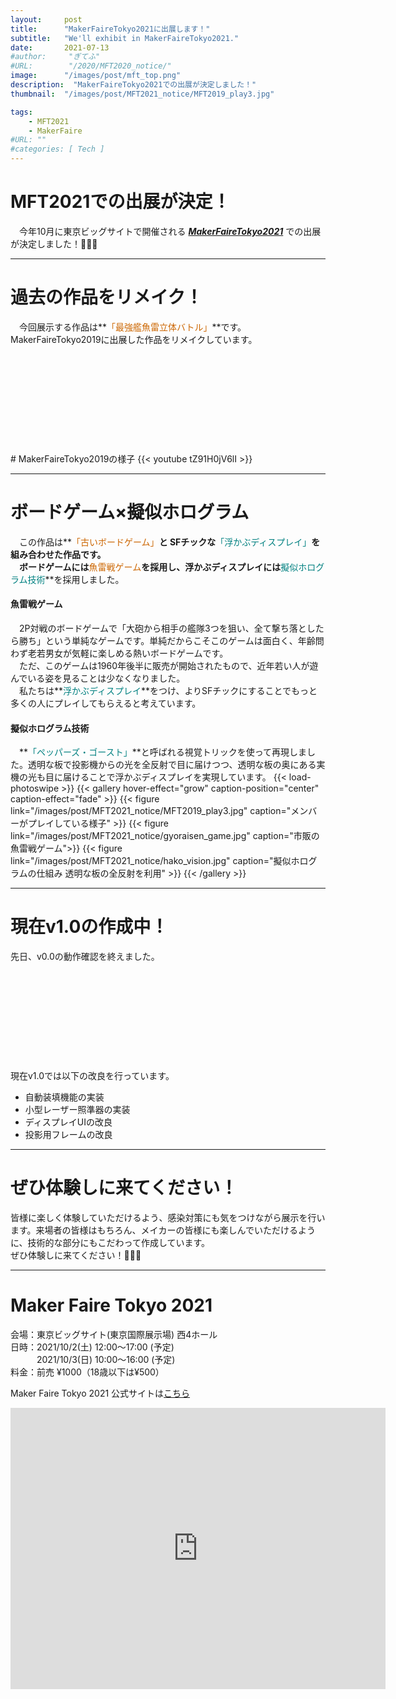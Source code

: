 ```yaml
---
layout:     post
title:      "MakerFaireTokyo2021に出展します！"
subtitle:   "We'll exhibit in MakerFaireTokyo2021."
date:       2021-07-13
#author:     "ぎてふ"
#URL:        "/2020/MFT2020_notice/"
image:      "/images/post/mft_top.png"
description:  "MakerFaireTokyo2021での出展が決定しました！"
thumbnail:  "/images/post/MFT2021_notice/MFT2019_play3.jpg"

tags:
    - MFT2021
    - MakerFaire
#URL: ""
#categories: [ Tech ]
---
```


# MFT2021での出展が決定！
　今年10月に東京ビッグサイトで開催される ***[MakerFaireTokyo2021](https://makezine.jp/event/mft2021/)*** での出展が決定しました！🎉🎉🎉

*****
# 過去の作品をリメイク！
　今回展示する作品は**<font style="color: #CC6600">「最強艦魚雷立体バトル」</font>**です。MakerFaireTokyo2019に出展した作品をリメイクしています。
<!-- 以下の埋め込みはこのサイトから作成「https://iframely.com/embed」 -->
<div class="iframely-embed"><div class="iframely-responsive" style="height: 140px; padding-bottom: 0;"><a href="https://tofunology.github.io/site/post/mft2019_finish/" data-iframely-url="//cdn.iframe.ly/8gYHudz?card=small"></a></div></div><script async src="//cdn.iframe.ly/embed.js" charset="utf-8"></script>
<br>
# MakerFaireTokyo2019の様子
{{< youtube tZ91H0jV6lI >}}
<br>

*****
# ボードゲーム×擬似ホログラム
　この作品は**<font style="color: #CC6600">「古いボードゲーム」</font>**と SFチックな**<font style="color: #008080">「浮かぶディスプレイ」</font>**を組み合わせた作品です。<br>
　ボードゲームには**<font style="color: #CC6600">魚雷戦ゲーム</font>**を採用し、浮かぶディスプレイには**<font style="color: #008080">擬似ホログラム技術</font>**を採用しました。

#### 魚雷戦ゲーム
　2P対戦のボードゲームで「大砲から相手の艦隊3つを狙い、全て撃ち落としたら勝ち」という単純なゲームです。単純だからこそこのゲームは面白く、年齢問わず老若男女が気軽に楽しめる熱いボードゲームです。<br>
　ただ、このゲームは1960年後半に販売が開始されたもので、近年若い人が遊んでいる姿を見ることは少なくなりました。<br>
　私たちは**<font style="color: #008080">浮かぶディスプレイ</font>**をつけ、よりSFチックにすることでもっと多くの人にプレイしてもらえると考えています。
#### 擬似ホログラム技術
　**<font style="color: #008080">「ペッパーズ・ゴースト」</font>**と呼ばれる視覚トリックを使って再現しました。透明な板で投影機からの光を全反射で目に届けつつ、透明な板の奥にある実機の光も目に届けることで浮かぶディスプレイを実現しています。
{{< load-photoswipe >}}
{{< gallery hover-effect="grow" caption-position="center" caption-effect="fade" >}}
{{< figure link="/images/post/MFT2021_notice/MFT2019_play3.jpg" caption="メンバーがプレイしている様子" >}}
{{< figure link="/images/post/MFT2021_notice/gyoraisen_game.jpg" caption="市販の魚雷戦ゲーム">}}
{{< figure link="/images/post/MFT2021_notice/hako_vision.jpg" caption="擬似ホログラムの仕組み 透明な板の全反射を利用" >}}
{{< /gallery >}}

*****
# 現在v1.0の作成中！
先日、v0.0の動作確認を終えました。
<div class="iframely-embed"><div class="iframely-responsive" style="height: 140px; padding-bottom: 0; z-index: 0"><a href="https://tofunology.github.io/site/2021/0501/" data-iframely-url="//cdn.iframe.ly/7j09hUa?card=small"></a></div></div><script async src="//cdn.iframe.ly/embed.js" charset="utf-8"></script><br>
現在v1.0では以下の改良を行っています。

- 自動装填機能の実装
- 小型レーザー照準器の実装
- ディスプレイUIの改良
- 投影用フレームの改良

*****
# ぜひ体験しに来てください！
皆様に楽しく体験していただけるよう、感染対策にも気をつけながら展示を行います。来場者の皆様はもちろん、メイカーの皆様にも楽しんでいただけるように、技術的な部分にもこだわって作成しています。<br>
ぜひ体験しに来てください！🎉🎉🎉<br>

*****
# Maker Faire Tokyo 2021
<span>
会場：東京ビッグサイト(東京国際展示場) 西4ホール<br>
日時：2021/10/2(土) 12:00～17:00 (予定)<br>
　　　2021/10/3(日) 10:00〜16:00 (予定)<br>
料金：前売 ¥1000（18歳以下は¥500）<br>
</span>

Maker Faire Tokyo 2021 公式サイトは[こちら](https://makezine.jp/event/mft2021/)

<iframe src="https://www.google.com/maps/embed?pb=!1m18!1m12!1m3!1d3036.252335944826!2d139.79220751082184!3d35.629796762478506!2m3!1f0!2f0!3f0!3m2!1i1024!2i768!4f13.1!3m3!1m2!1s0x601889dc629d1e7b%3A0xa4d1509a76045a01!2z5p2x5Lqs44OT44OD44Kw44K144Kk44OI!5e0!3m2!1sja!2sjp!4v1590041936669!5m2!1sja!2sjp" width="600" height="450" frameborder="0" style="border:0;" allowfullscreen="" aria-hidden="false" tabindex="0"></iframe>
